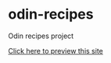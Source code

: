 # odin-recipes
Odin recipes project

[Click here to preview this site](https://orobosaik.github.io/odin-recipes/)
